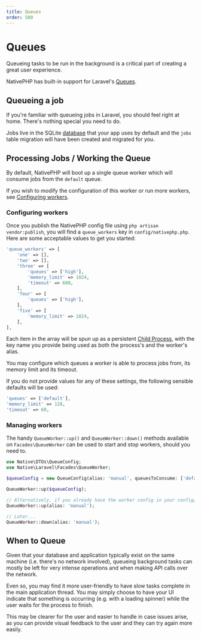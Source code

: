 ```yaml
---
title: Queues
order: 500
---
```

# Queues

Queueing tasks to be run in the background is a critical part of creating a great user experience.

NativePHP has built-in support for Laravel's [Queues](https://laravel.com/docs/queues).

## Queueing a job
If you're familiar with queueing jobs in Laravel, you should feel right at home. There's nothing special you need to do.

Jobs live in the SQLite [database](/docs/digging-deeper/databases) that your app uses by default and the `jobs` table
migration will have been created and migrated for you.

## Processing Jobs / Working the Queue
By default, NativePHP will boot up a single queue worker which will consume jobs from the `default` queue.

If you wish to modify the configuration of this worker or run more workers, see [Configuring workers](#configuring-workers).

### Configuring workers
Once you publish the NativePHP config file using `php artisan vendor:publish`, you will find a `queue_workers` key in 
`config/nativephp.php`. Here are some acceptable values to get you started:

```php
'queue_workers' => [
    'one' => [],
    'two' => [],
    'three' => [
        'queues' => ['high'],
        'memory_limit' => 1024,
        'timeout' => 600,
    ],
    'four' => [
        'queues' => ['high'],
    ],
    'five' => [
        'memory_limit' => 1024,
    ],
],
```

Each item in the array will be spun up as a persistent [Child Process](/docs/digging-deeper/child-processes), with the key
name you provide being used as both the process's and the worker's alias.

You may configure which queues a worker is able to process jobs from, its memory limit and its timeout.

If you do not provide values for any of these settings, the following sensible defaults will be used:

```php
'queues' => ['default'],
'memory_limit' => 128,
'timeout' => 60,
```

### Managing workers

The handy `QueueWorker::up()` and `QueueWorker::down()` methods available on `Facades\QueueWorker` can be used to start
and stop workers, should you need to.

```php
use Native\DTOs\QueueConfig;
use Native\Laravel\Facades\QueueWorker;

$queueConfig = new QueueConfig(alias: 'manual', queuesToConsume: ['default'], memoryLimit: 1024, timeout: 600);

QueueWorker::up($queueConfig);

// Alternatively, if you already have the worker config in your config/nativephp.php file, you may simply use its alias:
QueueWorker::up(alias: 'manual');

// Later...
QueueWorker::down(alias: 'manual');
```

## When to Queue
Given that your database and application typically exist on the same machine (i.e. there's no network involved),
queueing background tasks can mostly be left for very intense operations and when making API calls over the network.

Even so, you may find it more user-friendly to have slow tasks complete in the main application thread. You may simply
choose to have your UI indicate that something is occurring (e.g. with a loading spinner) while the user waits for the
process to finish.

This may be clearer for the user and easier to handle in case issues arise, as you can provide visual feedback to the
user and they can try again more easily.
